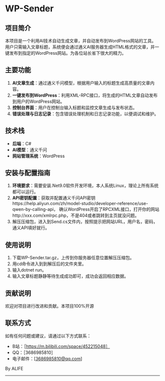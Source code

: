# WP-Sender

## 项目简介

本项目是一个利用AI技术自动生成文章，并自动发布到WordPress网站的工具。用户只需输入文章标题，系统便会通过通义AI服务器生成HTML格式的文章，并一键发布到指定的WordPress网站。为各位站长省下很大的精力。

## 主要功能
1. **AI文章生成**：通过通义千问模型，根据用户输入的标题生成高质量的文章内容。
2. **一键发布到WordPress**：利用XML-RPC接口，将生成的HTML文章自动发布到用户的WordPress网站。
3. **控制台界面**：用户在控制台输入标题和监控文章生成与发布状态。
4. **错误处理与日志记录**：包含错误处理机制和日志记录功能，以便调试和维护。

## 技术栈
- **后端**：C#
- **AI模型**：通义千问
- **网站管理系统**：WordPress

## 安装与配置指南
1. **环境要求**：需要安装.Net9.0软件开发环境，本人系统Linux，理论上所有系统都可以运行。
2. **API密钥配置**：获取并配置通义千问API密钥https://help.aliyun.com/zh/model-studio/developer-reference/use-qwen-by-calling-api，
确认WordPress开启了RPCXML接口，打开你的网站http://xxx.com/xmlrpc.php，不是404或者跳转到主页就没问题。
4. 解压压缩包，进入到Send.cs文件内，按照提示把网站URL，用户名，密码，通义API填好就行。

## 使用说明
1. 下载WP-Sender.tar.gz，上传到你服务器任意位置解压压缩包。
2. 用cd命令进入到到解压后的文件夹里。
3. 输入dotnet run。
4. 输入文章标题静静等待生成成功即可，成功会返回相应数据。

## 贡献说明
欢迎对项目进行改进和贡献。本项目100%开源


## 联系方式
如有任何问题或建议，请通过以下方式联系：
- B站：［https://m.bilibili.com/space/452215048］
- QQ：［3686985810］
- 电子邮件：[3686985810@qq.com]

By ALIFE

---
